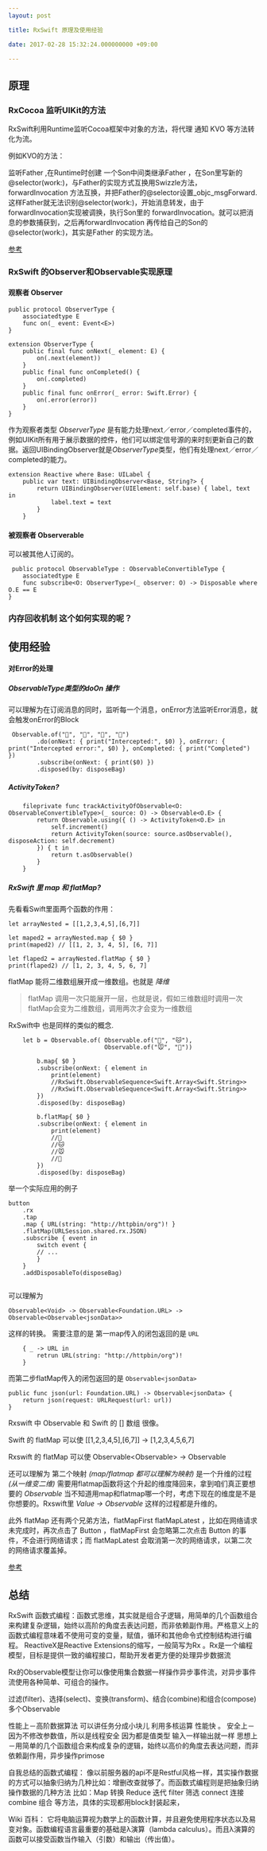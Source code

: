 ```yaml
---
layout: post

title: RxSwift 原理及使用经验 

date: 2017-02-28 15:32:24.000000000 +09:00

---
```


## 原理
### RxCocoa 监听UIKit的方法

RxSwift利用Runtime监听Cocoa框架中对象的方法，将代理 通知 KVO 等方法转化为流。

例如KVO的方法：

监听Father ,在Runtime时创建 一个Son中间类继承Father ，在Son里写新的@selector(work:)，与Father的实现方式互换用Swizzle方法，forwardInvocation 方法互换，并把Father的@selector设置_objc_msgForward. 这样Father就无法识别@selector(work:)，开始消息转发，由于forwardInvocation实现被调换，执行Son里的 forwardInvocation。就可以把消息的参数捕获到，之后再forwardInvocation 再传给自己的Son的@selector(work:)，其实是Father 的实现方法。

[参考](http://www.jianshu.com/p/77acd1bba906)

### RxSwift 的Observer和Observable实现原理
#### 观察者 Observer 
```
public protocol ObserverType {
    associatedtype E
    func on(_ event: Event<E>)
}

extension ObserverType {
    public final func onNext(_ element: E) {
        on(.next(element))
    }
    public final func onCompleted() {
        on(.completed)
    }
    public final func onError(_ error: Swift.Error) {
        on(.error(error))
    }
}
```

作为观察者类型 *ObserverType* 是有能力处理next／error／completed事件的，例如UIKit所有用于展示数据的控件，他们可以绑定信号源的来时刻更新自己的数据。返回UIBindingObserver就是*ObserverType*类型，他们有处理next／error／completed的能力。

```
extension Reactive where Base: UILabel {
    public var text: UIBindingObserver<Base, String?> {
        return UIBindingObserver(UIElement: self.base) { label, text in
            label.text = text
        }
    }

```
#### 被观察者 Observerable
可以被其他人订阅的。

```
 public protocol ObservableType : ObservableConvertibleType {
    associatedtype E
    func subscribe<O: ObserverType>(_ observer: O) -> Disposable where O.E == E
}

```
### 内存回收机制 这个如何实现的呢？


## 使用经验

#### 对Error的处理
##### ObservableType类型的doOn 操作
可以理解为在订阅消息的同时，监听每一个消息，onError方法监听Error消息，就会触发onError的Block

````
 Observable.of("🍎", "🍐", "🍊", "🍋")
        .do(onNext: { print("Intercepted:", $0) }, onError: { print("Intercepted error:", $0) }, onCompleted: { print("Completed")  })
        .subscribe(onNext: { print($0) })
        .disposed(by: disposeBag)
````

##### ActivityToken?


```
    fileprivate func trackActivityOfObservable<O: ObservableConvertibleType>(_ source: O) -> Observable<O.E> {
        return Observable.using({ () -> ActivityToken<O.E> in
            self.increment()
            return ActivityToken(source: source.asObservable(), disposeAction: self.decrement)
        }) { t in
            return t.asObservable()
        }
    }

```

##### RxSwift 里 map 和 flatMap?
先看看Swift里面两个函数的作用：

```
let arrayNested = [[1,2,3,4,5],[6,7]]

let maped2 = arrayNested.map { $0 }
print(maped2) // [[1, 2, 3, 4, 5], [6, 7]]

let flaped2 = arrayNested.flatMap { $0 }
print(flaped2) // [1, 2, 3, 4, 5, 6, 7]

```

flatMap 能将二维数组展开成一维数组。也就是 *降维*
> flatMap 调用一次只能展开一层，也就是说，假如三维数组时调用一次flatMap会变为二维数组，调用两次才会变为一维数组

RxSwift中 也是同样的类似的概念.

```
    let b = Observable.of( Observable.of("🐶", "🐱"),
                           Observable.of("🐭", "🐹"))
    
        b.map{ $0 }
        .subscribe(onNext: { element in
            print(element)
            //RxSwift.ObservableSequence<Swift.Array<Swift.String>>
            //RxSwift.ObservableSequence<Swift.Array<Swift.String>>
        })
        .disposed(by: disposeBag)

        b.flatMap{ $0 }
        .subscribe(onNext: { element in
            print(element)
            //🐶
            //🐱
            //🐭
            //🐹
        })
        .disposed(by: disposeBag)

```
举一个实际应用的例子

```
button
    .rx
    .tap
    .map { URL(string: "http://httpbin/org")! }
    .flatMap(URLSession.shared.rx.JSON)
    .subscribe { event in
        switch event {
        // ...
        }
    }
    .addDisposableTo(disposeBag)
    
```
可以理解为 

```
Observable<Void> -> Observable<Foundation.URL> -> Observable<Observable<jsonData>>  

```
这样的转换。
需要注意的是 第一map传入的闭包返回的是 `URL` 
 
```
 	{ _ -> URL in 
		retrun URL(string: "http://httpbin/org")! 
	}

```

而第二步flatMap传入的闭包返回的是 `Observable<jsonData>`

```
public func json(url: Foundation.URL) -> Observable<jsonData> {
    return json(request: URLRequest(url: url))
}
```

Rxswift 中 Observable 和 Swift 的 [] 数组 很像。

Swift 的 flatMap 可以使 [[1,2,3,4,5],[6,7]] -> [1,2,3,4,5,6,7]

Rxswift 的 flatMap 可以使 Observable<Observable<Any>> -> Observable<Any>

还可以理解为 第二个映射 *(map/flatmap 都可以理解为映射)* 是一个升维的过程 *(从一维变二维)* 需要用flatmap函数将这个升起的维度降回来，拿到咱们真正要想要的 *Observable<jsonData>* 
当不知道用map和flatmap哪一个时，考虑下现在的维度是不是你想要的。Rxswift里 *Value -> Observable<E>* 这样的过程都是升维的。

此外 flatMap 还有两个兄弟方法，flatMapFirst flatMapLatest ，比如在网络请求未完成时，再次点击了 Button ，flatMapFirst 会忽略第二次点击 Button 的事件，不会进行网络请求；而 flatMapLatest 会取消第一次的网络请求，以第二次的网络请求覆盖掉。

[参考](http://edison-hsu.com/blog/2016/12/11/RxSwift中FlapMap和Map的区别)


## 总结
RxSwift 函数式编程：函数式思维，其实就是组合子逻辑，用简单的几个函数组合来构建复杂逻辑，始终以高阶的角度去表达问题，而非依赖副作用。严格意义上的函数式编程意味着不使用可变的变量，赋值，循环和其他命令式控制结构进行编程。
ReactiveX是Reactive Extensions的缩写，一般简写为Rx 。Rx是一个编程模型，目标是提供一致的编程接口，帮助开发者更方便的处理异步数据流

Rx的Observable模型让你可以像使用集合数据一样操作异步事件流，对异步事件流使用各种简单、可组合的操作。

过滤(filter)、选择(select)、变换(transform)、结合(combine)和组合(compose)多个Observable

性能上－高阶数据算法 可以讲任务分成小块儿 利用多核运算 性能快 。
安全上－因为不修改参数值，所以是线程安全 因为都是值类型 输入一样输出就一样
思想上－用简单的几个函数组合来构成复杂的逻辑，始终以高价的角度去表达问题，而非依赖副作用，异步操作primose

自我总结的函数式编程：
          像以前服务器的api不是Restful风格一样，其实操作数据的方式可以抽象归纳为几种比如：增删改查就够了。而函数式编程则是把抽象归纳操作数据的几种方法 比如：Map 转换 Reduce 迭代 filter 筛选 connect 连接 combine 组合 等方法，具体的实现都用block封装起来，

Wiki 百科：
          它将电脑运算视为数学上的函数计算，并且避免使用程序状态以及易变对象。函数编程语言最重要的基础是λ演算（lambda calculus）。而且λ演算的函数可以接受函数当作输入（引数）和输出（传出值）。